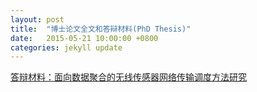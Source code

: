 ```yaml
---
layout: post
title:  "博士论文全文和答辩材料(PhD Thesis)"
date:   2015-05-21 10:00:00 +0800
categories: jekyll update
---
```


[答辩材料：面向数据聚合的无线传感器网络传输调度方法研究](http://slxiao.github.io/presentations/thesis_defense.pdf)

<!--
[论文全文：面向数据聚合的无线传感器网络传输调度方法研究](http://slxiao.github.io/presentations/thesis_xiaoshiliang.pdf)
-->
